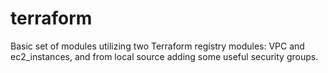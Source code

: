 # terraform

Basic set of modules utilizing two Terraform registry modules: VPC and ec2_instances, and from local source adding some useful security groups. 
